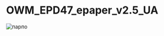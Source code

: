 # OWM_EPD47_epaper_v2.5_UA

![парпо](https://github.com/lyovav/OWM_EPD47_epaper_v2.5_UA/assets/3407229/5a46686a-8755-4da4-bcc8-3f5a8b47e6cc)

